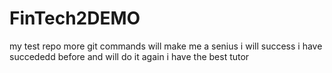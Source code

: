# FinTech2DEMO
my test repo
more git commands will make me a senius
i will success
i have succededd before and will do it again 
i have the best tutor
